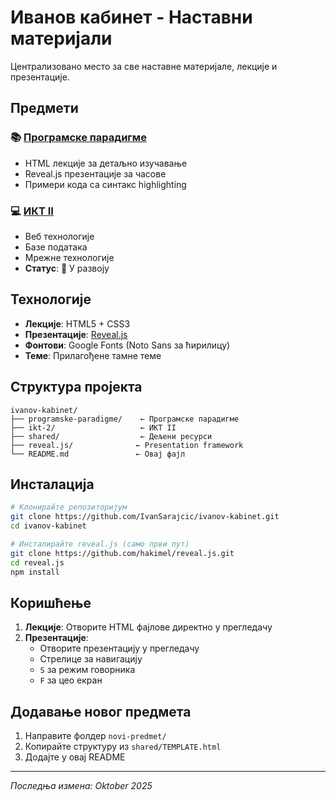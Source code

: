 # Иванов кабинет - Наставни материјали

Централизовано место за све наставне материјале, лекције и презентације.

## Предмети

### 📚 [Програмске парадигме](programske-paradigme/)
- HTML лекције за детаљно изучавање
- Reveal.js презентације за часове
- Примери кода са синтакс highlighting

### 💻 [ИКТ II](ikt-2/)
- Веб технологије
- Базе података
- Мрежне технологије
- **Статус**: 🚧 У развоју

## Технологије

- **Лекције**: HTML5 + CSS3
- **Презентације**: [Reveal.js](https://revealjs.com/)
- **Фонтови**: Google Fonts (Noto Sans за ћирилицу)
- **Теме**: Прилагођене тамне теме

## Структура пројекта

```
ivanov-kabinet/
├── programske-paradigme/    ← Програмске парадигме
├── ikt-2/                   ← ИКТ II
├── shared/                  ← Дељени ресурси
├── reveal.js/              ← Presentation framework
└── README.md               ← Овај фајл
```

## Инсталација

```bash
# Клонирайте репозиторијум
git clone https://github.com/IvanSarajcic/ivanov-kabinet.git
cd ivanov-kabinet

# Инсталирайте reveal.js (само први пут)
git clone https://github.com/hakimel/reveal.js.git
cd reveal.js
npm install
```

## Коришћење

1. **Лекције**: Отворите HTML фајлове директно у прегледачу
2. **Презентације**: 
   - Отворите презентацију у прегледачу
   - Стрелице за навигацију
   - `S` за режим говорника
   - `F` за цео екран

## Додавање новог предмета

1. Направите фолдер `novi-predmet/`
2. Копирайте структуру из `shared/TEMPLATE.html`
3. Додајте у овај README

---

*Последња измена: Oktober 2025*
